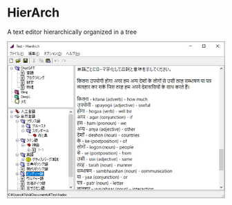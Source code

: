 # HierArch

A text editor hierarchically organized in a tree

![screen shot](https://raw.githubusercontent.com/7shi/HierArch/doconly/img/screenshot.png)
